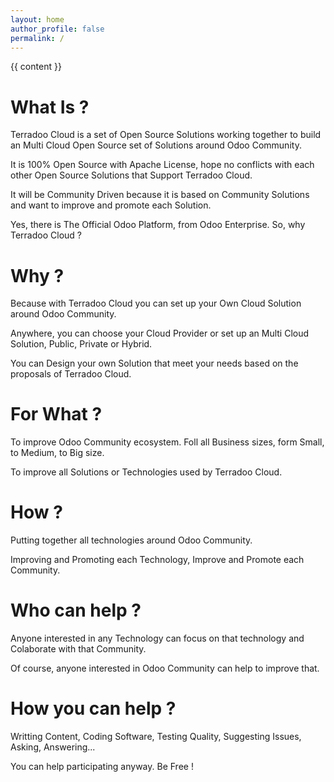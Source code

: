```yaml
---
layout: home
author_profile: false
permalink: /
---
```


{{ content }}

What Is ?
=========

Terradoo Cloud is a set of Open Source Solutions working together to build an Multi Cloud Open Source set of Solutions around Odoo Community.

It is 100% Open Source with Apache License, hope no conflicts with each other Open Source Solutions that Support Terradoo Cloud.

It will be Community Driven because it is based on Community Solutions and want to improve and promote each Solution.

Yes, there is The Official Odoo Platform, from Odoo Enterprise. So, why Terradoo Cloud ?


Why ?
=====

Because with Terradoo Cloud you can set up your Own Cloud Solution around Odoo Community.

Anywhere, you can choose your Cloud Provider or set up an Multi Cloud Solution, Public, Private or Hybrid.

You can Design your own Solution that meet your needs based on the proposals of Terradoo Cloud.


For What ?
==========

To improve Odoo Community ecosystem. Foll all Business sizes, form Small, to Medium, to Big size.

To improve all Solutions or Technologies used by Terradoo Cloud.


How ?
=====

Putting together all technologies around Odoo Community.

Improving and Promoting each Technology, Improve and Promote each Community.


Who can help ?
==============

Anyone interested in any Technology can focus on that technology and Colaborate with that Community.

Of course, anyone interested in Odoo Community can help to improve that.


How you can help ?
==================

Writting Content, Coding Software, Testing Quality, Suggesting Issues, Asking, Answering...

You can help participating anyway. Be Free !